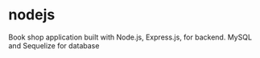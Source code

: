 # nodejs
Book shop application built with Node.js, Express.js, for backend. MySQL and Sequelize for database
